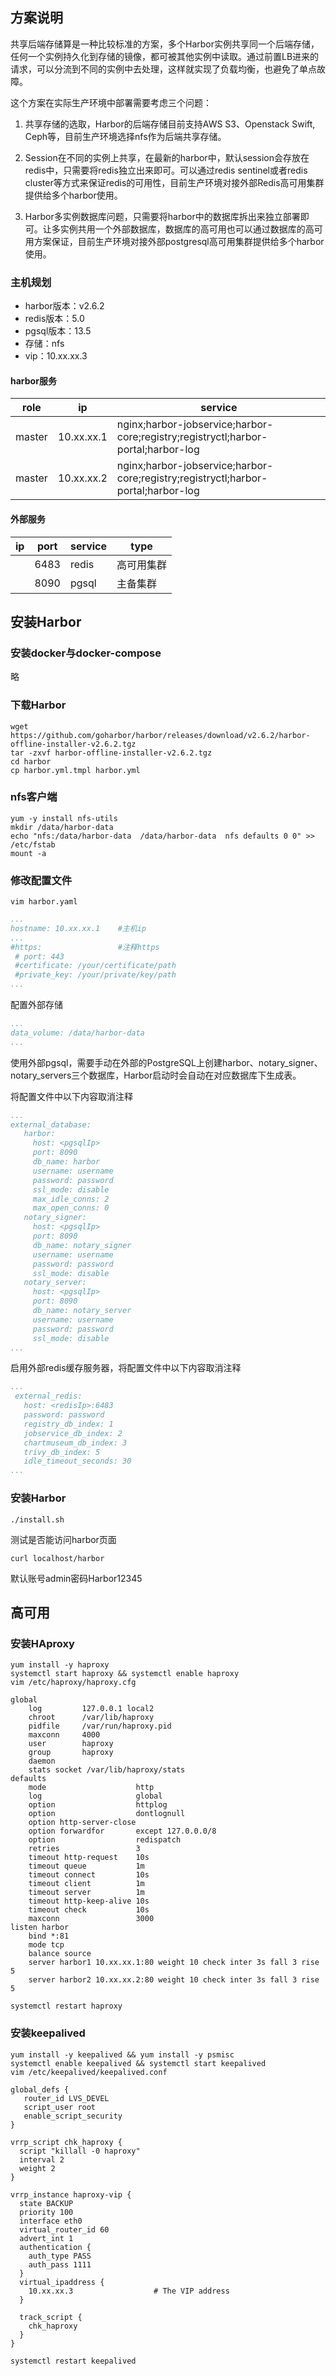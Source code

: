 ## 方案说明

共享后端存储算是一种比较标准的方案，多个Harbor实例共享同一个后端存储，任何一个实例持久化到存储的镜像，都可被其他实例中读取。通过前置LB进来的请求，可以分流到不同的实例中去处理，这样就实现了负载均衡，也避免了单点故障。

这个方案在实际生产环境中部署需要考虑三个问题：

1. 共享存储的选取，Harbor的后端存储目前支持AWS S3、Openstack Swift, Ceph等，目前生产环境选择nfs作为后端共享存储。

2. Session在不同的实例上共享，在最新的harbor中，默认session会存放在redis中，只需要将redis独立出来即可。可以通过redis sentinel或者redis cluster等方式来保证redis的可用性，目前生产环境对接外部Redis高可用集群提供给多个harbor使用。

3. Harbor多实例数据库问题，只需要将harbor中的数据库拆出来独立部署即可。让多实例共用一个外部数据库，数据库的高可用也可以通过数据库的高可用方案保证，目前生产环境对接外部postgresql高可用集群提供给多个harbor使用。

### 主机规划

* harbor版本：v2.6.2
* redis版本：5.0
* pgsql版本：13.5
* 存储：nfs
* vip：10.xx.xx.3

#### harbor服务

| role   | ip         | service                                                      |
| ------ | ---------- | ------------------------------------------------------------ |
| master | 10.xx.xx.1 | nginx;harbor-jobservice;harbor-core;registry;registryctl;harbor-portal;harbor-log |
| master | 10.xx.xx.2 | nginx;harbor-jobservice;harbor-core;registry;registryctl;harbor-portal;harbor-log |

#### 外部服务

| ip   | port | service | type       |
| ---- | ---- | ------- | ---------- |
|      | 6483 | redis   | 高可用集群 |
|      | 8090 | pgsql   | 主备集群   |

## 安装Harbor

### 安装docker与docker-compose

略

### 下载Harbor

```shell
wget https://github.com/goharbor/harbor/releases/download/v2.6.2/harbor-offline-installer-v2.6.2.tgz
tar -zxvf harbor-offline-installer-v2.6.2.tgz
cd harbor
cp harbor.yml.tmpl harbor.yml
```

### nfs客户端

```shell
yum -y install nfs-utils
mkdir /data/harbor-data
echo "nfs:/data/harbor-data  /data/harbor-data  nfs defaults 0 0" >>  /etc/fstab
mount -a
```

### 修改配置文件

```shell
vim harbor.yaml
```

```yaml
...
hostname: 10.xx.xx.1	#主机ip
...
#https:					#注释https
 # port: 443
 #certificate: /your/certificate/path
 #private_key: /your/private/key/path
...
```

配置外部存储

```yaml
...
data_volume: /data/harbor-data
...
```

使用外部pgsql，需要手动在外部的PostgreSQL上创建harbor、notary_signer、notary_servers三个数据库，Harbor启动时会自动在对应数据库下生成表。

将配置文件中以下内容取消注释

```yaml
...
external_database:
   harbor:
     host: <pgsqlIp>
     port: 8090
     db_name: harbor
     username: username
     password: password
     ssl_mode: disable
     max_idle_conns: 2
     max_open_conns: 0
   notary_signer:
     host: <pgsqlIp>
     port: 8090
     db_name: notary_signer
     username: username
     password: password
     ssl_mode: disable
   notary_server:
     host: <pgsqlIp>
     port: 8090
     db_name: notary_server
     username: username
     password: password
     ssl_mode: disable
...
```

启用外部redis缓存服务器，将配置文件中以下内容取消注释

```yaml
...
 external_redis:
   host: <redisIp>:6483
   password: password
   registry_db_index: 1
   jobservice_db_index: 2
   chartmuseum_db_index: 3
   trivy_db_index: 5
   idle_timeout_seconds: 30
...
```

### 安装Harbor

```shell
./install.sh
```

测试是否能访问harbor页面

```shell
curl localhost/harbor
```

默认账号admin密码Harbor12345

## 高可用

### 安装HAproxy

```shell
yum install -y haproxy
systemctl start haproxy && systemctl enable haproxy
vim /etc/haproxy/haproxy.cfg
```

```
global
    log         127.0.0.1 local2
    chroot      /var/lib/haproxy
    pidfile     /var/run/haproxy.pid
    maxconn     4000
    user        haproxy
    group       haproxy
    daemon
    stats socket /var/lib/haproxy/stats
defaults
    mode                    http
    log                     global
    option                  httplog
    option                  dontlognull
    option http-server-close
    option forwardfor       except 127.0.0.0/8
    option                  redispatch
    retries                 3
    timeout http-request    10s
    timeout queue           1m
    timeout connect         10s
    timeout client          1m
    timeout server          1m
    timeout http-keep-alive 10s
    timeout check           10s
    maxconn                 3000
listen harbor
    bind *:81
    mode tcp
    balance source
    server harbor1 10.xx.xx.1:80 weight 10 check inter 3s fall 3 rise 5
    server harbor2 10.xx.xx.2:80 weight 10 check inter 3s fall 3 rise 5
```

```
systemctl restart haproxy
```

### 安装keepalived

```shell
yum install -y keepalived && yum install -y psmisc
systemctl enable keepalived && systemctl start keepalived
vim /etc/keepalived/keepalived.conf
```

```shell
global_defs {
   router_id LVS_DEVEL
   script_user root
   enable_script_security
}

vrrp_script chk_haproxy {
  script "killall -0 haproxy"
  interval 2
  weight 2
}

vrrp_instance haproxy-vip {
  state BACKUP
  priority 100
  interface eth0
  virtual_router_id 60
  advert_int 1
  authentication {
    auth_type PASS
    auth_pass 1111
  }
  virtual_ipaddress {
    10.xx.xx.3                  # The VIP address
  }

  track_script {
    chk_haproxy
  }
}
```

```shell
systemctl restart keepalived
```